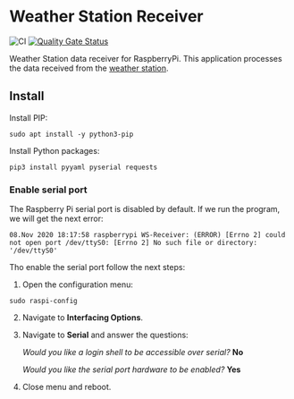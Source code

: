 # Weather Station Receiver
![CI](https://github.com/albertomn86/Weather-Station-Receiver/workflows/CI/badge.svg)
[![Quality Gate Status](https://sonarcloud.io/api/project_badges/measure?project=albertomn86_Weather-Station-Receiver&metric=alert_status)](https://sonarcloud.io/dashboard?id=albertomn86_Weather-Station-Receiver)

Weather Station data receiver for RaspberryPi. This application processes the data received from the [weather station](https://github.com/albertomn86/Weather-Station).

## Install
Install PIP:
```
sudo apt install -y python3-pip
```
Install Python packages:
```
pip3 install pyyaml pyserial requests
```

### Enable serial port
The Raspberry Pi serial port is disabled by default. If we run the program, we will get the next error:
```
08.Nov 2020 18:17:58 raspberrypi WS-Receiver: (ERROR) [Errno 2] could not open port /dev/ttyS0: [Errno 2] No such file or directory: '/dev/ttyS0'
```

Tho enable the serial port follow the next steps:

1. Open the configuration menu:
```
sudo raspi-config
```

2. Navigate to **Interfacing Options**.

3. Navigate to **Serial** and answer the questions:

    _Would you like a login shell to be accessible over serial?_
    **No**

    _Would you like the serial port hardware to be enabled?_
    **Yes**

4. Close menu and reboot.
